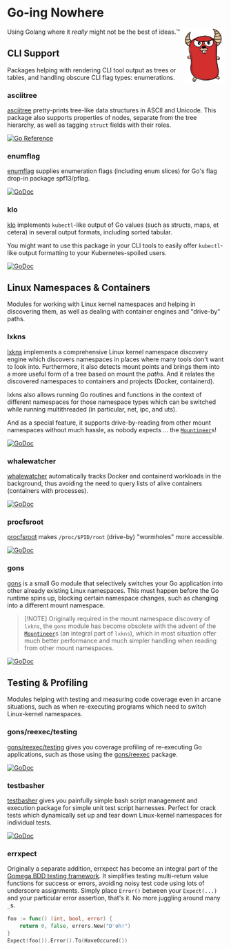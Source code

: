 # Go-ing Nowhere
<img src="_images/gone.png" style="width: 6.66em; float: right;" title="Go-ing Nowhere">

Using Golang where it _really_ might not be the best of ideas.™

## CLI Support

Packages helping with rendering CLI tool output as trees or tables, and handling
obscure CLI flag types: enumerations.

### asciitree

[asciitree](https://github.com/TheDiveO/go-asciitree) pretty-prints tree-like
data structures in ASCII and Unicode. This package also supports properties of
nodes, separate from the tree hierarchy, as well as tagging `struct` fields with
their roles.

[![Go Reference](https://pkg.go.dev/badge/github.com/thediveo/go-asciitree.svg)](https://pkg.go.dev/github.com/thediveo/go-asciitree)

### enumflag

[enumflag](https://pkg.go.dev/TheDiveO/enumflag) supplies enumeration flags
(including enum slices) for Go's flag drop-in package spf13/pflag.

[![GoDoc](https://pkg.go.dev/badge/github.com/TheDiveO/enumflag.svg)](https://pkg.go.dev/github.com/thediveo/enumflag)


### klo

[klo](https://github.com/TheDiveO/klo) implements `kubectl`-like output of Go
values (such as structs, maps, et cetera) in several output formats, including
sorted tabular.

You might want to use this package in your CLI tools to easily offer
`kubectl`-like output formatting to your Kubernetes-spoiled users.

[![GoDoc](https://pkg.go.dev/badge/github.com/TheDiveO/klo.svg)](https://pkg.go.dev/github.com/thediveo/klo)

## Linux Namespaces & Containers

Modules for working with Linux kernel namespaces and helping in discovering
them, as well as dealing with container engines and "drive-by" paths.

### lxkns

[lxkns](https://github.com/TheDiveO/lxkns) implements a comprehensive Linux
kernel namespace discovery engine which discovers namespaces in places where
many tools don't want to look into. Furthermore, it also detects mount points
and brings them into a more useful form of a tree based on mount the _paths_.
And it relates the discovered namespaces to containers and projects (Docker,
containerd).

lxkns also allows running Go routines and functions in the context of different
namespaces for those namespace types which can be switched while running
multithreaded (in particular, net, ipc, and uts).

And as a special feature, it supports drive-by-reading from other mount
namespaces without much hassle, as nobody expects ... the
[`Mountineer`](https://pkg.go.dev/github.com/thediveo/lxkns/ops/mountineer)s!

[![GoDoc](https://pkg.go.dev/badge/github.com/TheDiveO/lxkns.svg)](https://pkg.go.dev/github.com/thediveo/lxkns)

### whalewatcher

[whalewatcher](https://github.com/TheDiveO/whalewatcher) automatically tracks
Docker and containerd workloads in the background, thus avoiding the need to
query lists of alive containers (containers with processes).

[![GoDoc](https://pkg.go.dev/badge/github.com/TheDiveO/whalewatcher.svg)](https://pkg.go.dev/github.com/thediveo/whalewatcher)

### procfsroot

[procfsroot](https://github.com/TheDiveO/procfsroot) makes `/proc/$PID/root`
(drive-by) "wormholes" more accessible.

[![GoDoc](https://pkg.go.dev/badge/github.com/TheDiveO/procfsroot.svg)](https://pkg.go.dev/github.com/thediveo/procfsroot)

### gons

[gons](https://github.com/TheDiveO/gons) is a small Go module that selectively
switches your Go application into other already existing Linux namespaces. This
must happen before the Go runtime spins up, blocking certain namespace changes,
such as changing into a different mount namespace.

> [!NOTE] Originally required in the mount namespace discovery of `lxkns`, the
> `gons` module has become obsolete with the advent of the
> [`Mountineer`](https://pkg.go.dev/github.com/thediveo/lxkns/ops/mountineer)s
> (an integral part of `lxkns`), which in most situation offer much better
> performance and much simpler handling when reading from other mount
> namespaces.

[![GoDoc](https://pkg.go.dev/badge/github.com/TheDiveO/gons.svg)](https://pkg.go.dev/github.com/thediveo/gons)

## Testing & Profiling

Modules helping with testing and measuring code coverage even in arcane
situations, such as when re-executing programs which need to switch Linux-kernel
namespaces.

### gons/reexec/testing

[gons/reexec/testing](https://github.com/TheDiveO/gons/tree/master/reexec/testing) gives you coverage profiling of re-executing Go applications, such as those using the [gons/reexec](https://github.com/TheDiveO/gons/tree/master/reexec/testing) package.

[![GoDoc](https://pkg.go.dev/badge/github.com/TheDiveO/gons?status.svg)](https://pkg.go.dev/github.com/thediveo/gons/reexec/testing)


### testbasher

[testbasher](https://github.com/TheDiveO/testbasher) gives you painfully simple
bash script management and execution package for simple unit test script
harnesses. Perfect for crack tests which dynamically set up and tear down
Linux-kernel namespaces for individual tests.

[![GoDoc](https://pkg.go.dev/badge/TheDiveO/testbasher?status.svg)](https://pkg.go.dev/github.com/thediveo/testbasher)

### errxpect

Originally a separate addition, errxpect has become an integral part of the
[Gomega BDD testing framework](https://github.com/onsi/gomega). It simplifies
testing multi-return value functions for success or errors, avoiding noisy test
code using lots of underscore assignments. Simply place `Error()` between your
`Expect(...)` and your particular error assertion, that's it. No more juggling
around many `_`s.

```go
foo := func() (int, bool, error) { 
    return 0, false, errors.New("D'oh!")
}
Expect(foo()).Error().To(HaveOccured())
```
